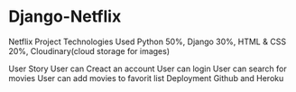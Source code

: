 # Django-Netflix

Netflix Project
Technologies Used
Python 50%, Django 30%, HTML & CSS 20%, Cloudinary(cloud storage for images)

User Story
User can Creact an account
User can login
User can search for movies
User can add movies to favorit list
Deployment
Github and Heroku
